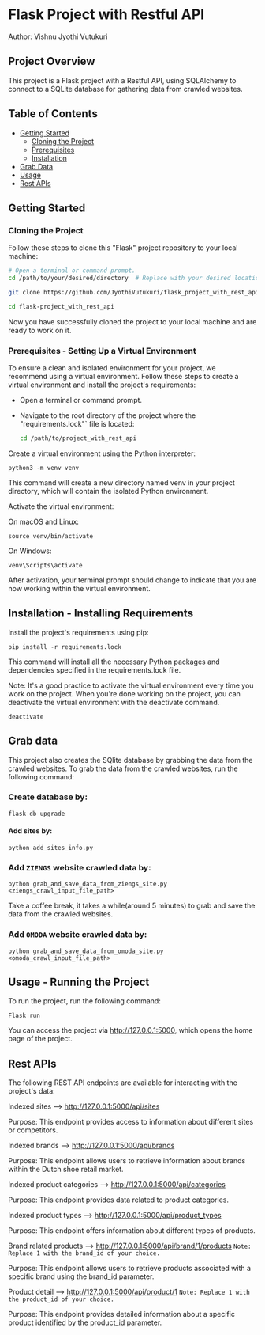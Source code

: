 # Flask Project with Restful API

Author: Vishnu Jyothi Vutukuri

## Project Overview

This project is a Flask project with a Restful API, using SQLAlchemy to connect to a SQLite database for gathering data from crawled websites.

## Table of Contents

- [Getting Started](#getting-started)
  - [Cloning the Project](#cloning-the-project)
  - [Prerequisites](#prerequisites---setting-up-a-virtual-environment)
  - [Installation](#installation---installing-requirements)
- [Grab Data](#grab-data)
- [Usage](#Usage---running-the-project)
- [Rest APIs](#rest-apis)

## Getting Started

### Cloning the Project
Follow these steps to clone this "Flask" project repository to your local machine:

```bash
# Open a terminal or command prompt.
cd /path/to/your/desired/directory  # Replace with your desired location.

git clone https://github.com/JyothiVutukuri/flask_project_with_rest_api.git

cd flask-project_with_rest_api
```
Now you have successfully cloned the project to your local machine and are ready to work on it.

### Prerequisites - Setting Up a Virtual Environment

To ensure a clean and isolated environment for your project, we recommend using a virtual environment. Follow these steps to create a virtual environment and install the project's requirements:

- Open a terminal or command prompt.
- Navigate to the root directory of the project where the "requirements.lock"` file is located:

   ```bash
   cd /path/to/project_with_rest_api
   ```
   
Create a virtual environment using the Python interpreter:
    
    python3 -m venv venv
This command will create a new directory named venv in your project directory, which will contain the isolated Python environment.

Activate the virtual environment:

On macOS and Linux:

    source venv/bin/activate

On Windows:

    venv\Scripts\activate

After activation, your terminal prompt should change to indicate that you are now working within the virtual environment.

## Installation - Installing Requirements

Install the project's requirements using pip:

    pip install -r requirements.lock
This command will install all the necessary Python packages and dependencies specified in the requirements.lock file.

Note: It's a good practice to activate the virtual environment every time you work on the project. When you're done working on the project, you can deactivate the virtual environment with the deactivate command.

    deactivate

## Grab data
This project also creates the SQlite database by grabbing the data from the crawled websites. To grab the data from the crawled websites, run the following command:

### Create database by:

    flask db upgrade

#### Add sites by:

    python add_sites_info.py

### Add `ZIENGS` website crawled data by:

    python grab_and_save_data_from_ziengs_site.py <ziengs_crawl_input_file_path>

Take a coffee break, it takes a while(around 5 minutes) to grab and save the data from the crawled websites.

### Add `OMODA` website crawled data by:

    python grab_and_save_data_from_omoda_site.py <omoda_crawl_input_file_path>

## Usage - Running the Project
To run the project, run the following command:

    Flask run

You can access the project via http://127.0.0.1:5000, which opens the home page of the project.


## Rest APIs

The following REST API endpoints are available for interacting with the project's data:
    
Indexed sites --> http://127.0.0.1:5000/api/sites
    
Purpose: This endpoint provides access to information about different sites or competitors.

Indexed brands --> http://127.0.0.1:5000/api/brands

Purpose: This endpoint allows users to retrieve information about brands within the Dutch shoe retail market.
    
Indexed product categories --> http://127.0.0.1:5000/api/categories

Purpose: This endpoint provides data related to product categories.
    
Indexed product types --> http://127.0.0.1:5000/api/product_types

Purpose: This endpoint offers information about different types of products.
    
Brand related products --> http://127.0.0.1:5000/api/brand/1/products `Note: Replace 1 with the brand_id of your choice.` 

Purpose: This endpoint allows users to retrieve products associated with a specific brand using the brand_id parameter.

Product detail --> http://127.0.0.1:5000/api/product/1  `Note: Replace 1 with the product_id of your choice.` 

Purpose: This endpoint provides detailed information about a specific product identified by the product_id parameter.